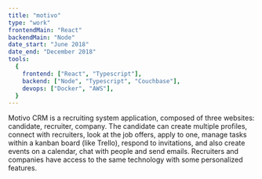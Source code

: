 ```yaml
---
title: "motivo"
type: "work"
frontendMain: "React"
backendMain: "Node"
date_start: "June 2018"
date_end: "December 2018"
tools:
  {
    frontend: ["React", "Typescript"],
    backend: ["Node", "Typescript", "Couchbase"],
    devops: ["Docker", "AWS"],
  }
---
```


Motivo CRM is a recruiting system application, composed of three websites: candidate, recruiter, company. The candidate can create multiple profiles, connect with recruiters, look at the job offers, apply to one, manage tasks within a kanban board (like Trello), respond to invitations, and also create events on a calendar, chat with people and send emails. Recruiters and companies have access to the same technology with some personalized features.
